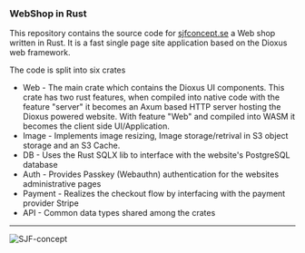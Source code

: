 ### WebShop in Rust ###

This repository contains the source code for [sjfconcept.se](https://www.sjfconcept.se) a Web shop 
written in Rust. It is a fast single page site application based on the Dioxus web framework.

The code is split into six crates
* Web - The main crate which contains the Dioxus UI components. This crate has two rust features,
 when compiled into native code with the feature "server" it becomes an Axum based HTTP server hosting
the Dioxus powered website. With feature "Web" and compiled into WASM it becomes the client side UI/Application.
* Image - Implements image resizing, Image storage/retrival in S3 object storage and an S3 Cache.
* DB - Uses the Rust SQLX lib to interface with the website's PostgreSQL database
* Auth - Provides Passkey (Webauthn) authentication for the websites administrative pages
* Payment - Realizes the checkout flow by interfacing with the payment provider Stripe
* API - Common data types shared among the crates




---
![SJF-concept](https://github.com/user-attachments/assets/7d0243df-07de-4f56-8d47-c7c9e317080d)
